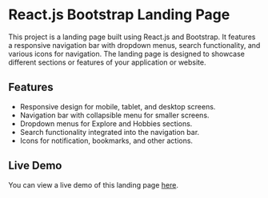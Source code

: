 # React.js Bootstrap Landing Page

This project is a landing page built using React.js and Bootstrap. It features a responsive navigation bar with dropdown menus, search functionality, and various icons for navigation. The landing page is designed to showcase different sections or features of your application or website.

## Features

- Responsive design for mobile, tablet, and desktop screens.
- Navigation bar with collapsible menu for smaller screens.
- Dropdown menus for Explore and Hobbies sections.
- Search functionality integrated into the navigation bar.
- Icons for notification, bookmarks, and other actions.

## Live Demo

You can view a live demo of this landing page [here](https://jkdemo01.netlify.app/).


